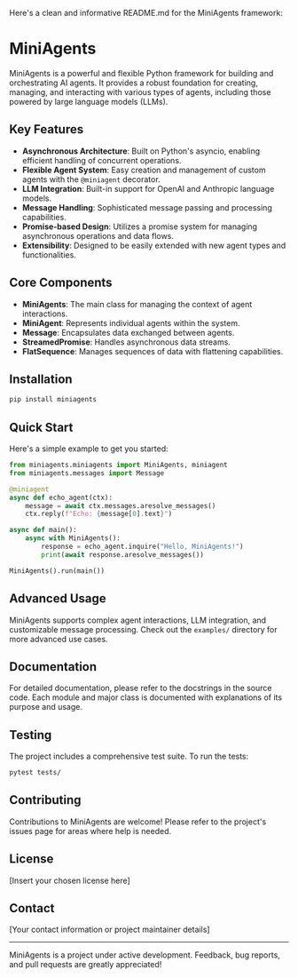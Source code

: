 Here's a clean and informative README.md for the MiniAgents framework:

# MiniAgents

MiniAgents is a powerful and flexible Python framework for building and orchestrating AI agents. It provides a robust foundation for creating, managing, and interacting with various types of agents, including those powered by large language models (LLMs).

## Key Features

- **Asynchronous Architecture**: Built on Python's asyncio, enabling efficient handling of concurrent operations.
- **Flexible Agent System**: Easy creation and management of custom agents with the `@miniagent` decorator.
- **LLM Integration**: Built-in support for OpenAI and Anthropic language models.
- **Message Handling**: Sophisticated message passing and processing capabilities.
- **Promise-based Design**: Utilizes a promise system for managing asynchronous operations and data flows.
- **Extensibility**: Designed to be easily extended with new agent types and functionalities.

## Core Components

- **MiniAgents**: The main class for managing the context of agent interactions.
- **MiniAgent**: Represents individual agents within the system.
- **Message**: Encapsulates data exchanged between agents.
- **StreamedPromise**: Handles asynchronous data streams.
- **FlatSequence**: Manages sequences of data with flattening capabilities.

## Installation

```bash
pip install miniagents
```

## Quick Start

Here's a simple example to get you started:

```python
from miniagents.miniagents import MiniAgents, miniagent
from miniagents.messages import Message

@miniagent
async def echo_agent(ctx):
    message = await ctx.messages.aresolve_messages()
    ctx.reply(f"Echo: {message[0].text}")

async def main():
    async with MiniAgents():
        response = echo_agent.inquire("Hello, MiniAgents!")
        print(await response.aresolve_messages())

MiniAgents().run(main())
```

## Advanced Usage

MiniAgents supports complex agent interactions, LLM integration, and customizable message processing. Check out the `examples/` directory for more advanced use cases.

## Documentation

For detailed documentation, please refer to the docstrings in the source code. Each module and major class is documented with explanations of its purpose and usage.

## Testing

The project includes a comprehensive test suite. To run the tests:

```bash
pytest tests/
```

## Contributing

Contributions to MiniAgents are welcome! Please refer to the project's issues page for areas where help is needed.

## License

[Insert your chosen license here]

## Contact

[Your contact information or project maintainer details]

---

MiniAgents is a project under active development. Feedback, bug reports, and pull requests are greatly appreciated!
